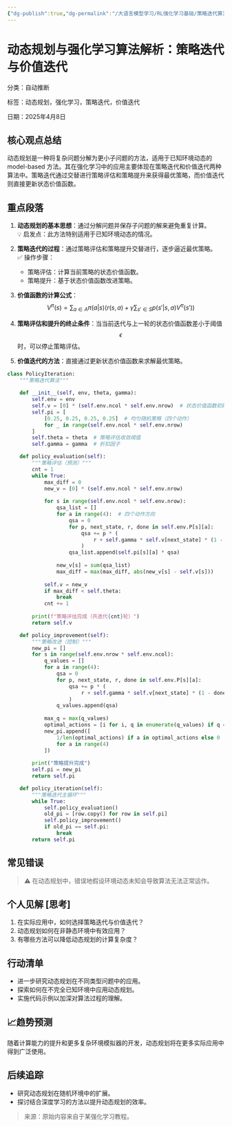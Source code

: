 ```yaml
---
{"dg-publish":true,"dg-permalink":"/大语言模型学习/RL强化学习基础/策略迭代算法","dg-home":false,"dg-description":"在此输入笔记的描述","dg-hide":false,"dg-hide-title":false,"dg-show-backlinks":true,"dg-show-local-graph":true,"dg-show-inline-title":true,"dg-pinned":false,"dg-passphrase":"在此输入访问密码","dg-enable-mathjax":false,"dg-enable-mermaid":false,"dg-enable-uml":false,"dg-note-icon":0,"dg-enable-dataview":false,"tags":["NLP"],"permalink":"/大语言模型学习/RL强化学习基础/策略迭代算法/","dgShowBacklinks":true,"dgShowLocalGraph":true,"dgShowInlineTitle":true,"dgPassFrontmatter":true,"noteIcon":0,"created":"2025-04-11T13:28:54.000+08:00","updated":"2025-04-13T13:06:02.498+08:00"}
---
```




# 动态规划与强化学习算法解析：策略迭代与价值迭代
分类：自动推断

标签：动态规划，强化学习，策略迭代，价值迭代

日期：2025年4月8日

## 核心观点总结
动态规划是一种将复杂问题分解为更小子问题的方法，适用于已知环境动态的 model-based 方法。其在强化学习中的应用主要体现在策略迭代和价值迭代两种算法中。策略迭代通过交替进行策略评估和策略提升来获得最优策略，而价值迭代则直接更新状态价值函数。


## 重点段落
1. **动态规划的基本思想**：通过分解问题并保存子问题的解来避免重复计算。  
   💡 启发点：此方法特别适用于已知环境动态的情况。

2. **策略迭代的过程**：通过策略评估和策略提升交替进行，逐步逼近最优策略。  
   ✅ 操作步骤：
   - 策略评估：计算当前策略的状态价值函数。
   - 策略提升：基于状态价值函数改进策略。

3. **价值函数的计算公式**：
   $$
   V^{\pi}(s) = \sum_{a \in A} \pi(a|s) \left( r(s, a) + \gamma \sum_{s' \in S} p(s'|s, a) V^{\pi}(s') \right)
   $$

4. **策略评估和提升的终止条件**：当当前迭代与上一轮的状态价值函数差小于阈值 $$\epsilon$$ 时，可以停止策略评估。

5. **价值迭代的方法**：直接通过更新状态价值函数来求解最优策略。

```Python
class PolicyIteration:
    """策略迭代算法"""
    
    def __init__(self, env, theta, gamma):
        self.env = env
        self.v = [0] * (self.env.ncol * self.env.nrow)  # 状态价值函数初始化
        self.pi = [
            [0.25, 0.25, 0.25, 0.25]  # 均匀随机策略（四个动作）
            for _ in range(self.env.ncol * self.env.nrow)
        ]
        self.theta = theta  # 策略评估收敛阈值
        self.gamma = gamma  # 折扣因子

    def policy_evaluation(self):
        """策略评估（预测）"""
        cnt = 1
        while True:
            max_diff = 0
            new_v = [0] * (self.env.ncol * self.env.nrow)
            
            for s in range(self.env.ncol * self.env.nrow):
                qsa_list = []
                for a in range(4):  # 四个动作方向
                    qsa = 0
                    for p, next_state, r, done in self.env.P[s][a]:
                        qsa += p * (
                            r + self.gamma * self.v[next_state] * (1 - done)
                        )
                    qsa_list.append(self.pi[s][a] * qsa)
                    
                new_v[s] = sum(qsa_list)
                max_diff = max(max_diff, abs(new_v[s] - self.v[s]))
                
            self.v = new_v
            if max_diff < self.theta:
                break
            cnt += 1
            
        print(f"策略评估完成（共迭代{cnt}轮）")
        return self.v

    def policy_improvement(self):
        """策略改进（控制）"""
        new_pi = []
        for s in range(self.env.nrow * self.env.ncol):
            q_values = []
            for a in range(4):
                qsa = 0
                for p, next_state, r, done in self.env.P[s][a]:
                    qsa += p * (
                        r + self.gamma * self.v[next_state] * (1 - done)
                    )
                q_values.append(qsa)
            
            max_q = max(q_values)
            optimal_actions = [i for i, q in enumerate(q_values) if q == max_q]
            new_pi.append([
                1/len(optimal_actions) if a in optimal_actions else 0 
                for a in range(4)
            ])
            
        print("策略提升完成")
        self.pi = new_pi
        return self.pi

    def policy_iteration(self):
        """策略迭代主循环"""
        while True:
            self.policy_evaluation()
            old_pi = [row.copy() for row in self.pi]
            self.policy_improvement()
            if old_pi == self.pi:
                break
        return self.pi
```


## 常见错误
> ⚠ 在动态规划中，错误地假设环境动态未知会导致算法无法正常运作。


## 个人见解 [思考]
1. 在实际应用中，如何选择策略迭代与价值迭代？
2. 动态规划如何在非静态环境中有效应用？
3. 有哪些方法可以降低动态规划的计算复杂度？


## 行动清单
- 进一步研究动态规划在不同类型问题中的应用。
- 探索如何在不完全已知环境中应用动态规划。
- 实施代码示例以加深对算法过程的理解。


## 📈趋势预测
随着计算能力的提升和更多复杂环境模拟器的开发，动态规划将在更多实际应用中得到广泛使用。


## 后续追踪
- 研究动态规划在随机环境中的扩展。
- 探讨结合深度学习的方法以提升动态规划的效率。

> 来源：原始内容来自于某强化学习教程。
